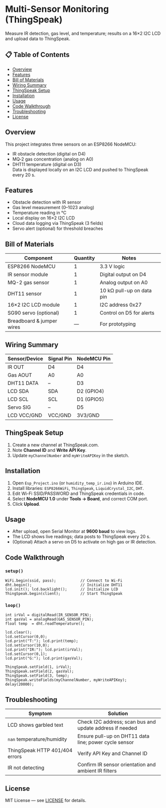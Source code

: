 # Multi-Sensor Monitoring (ThingSpeak)

Measure IR detection, gas level, and temperature; results on a 16×2 I2C LCD and upload data to ThingSpeak.

## 📋 Table of Contents
- [Overview](#overview)
- [Features](#features)
- [Bill of Materials](#bill-of-materials)
- [Wiring Summary](#wiring-summary)
- [ThingSpeak Setup](#thingspeak-setup)
- [Installation](#installation)
- [Usage](#usage)
- [Code Walkthrough](#code-walkthrough)
- [Troubleshooting](#troubleshooting)
- [License](#license)

## Overview
This project integrates three sensors on an ESP8266 NodeMCU:
- IR obstacle detection (digital on D4)  
- MQ‐2 gas concentration (analog on A0)  
- DHT11 temperature (digital on D3)  
Data is displayed locally on an I2C LCD and pushed to ThingSpeak every 20 s.

## Features
- Obstacle detection with IR sensor  
- Gas level measurement (0–1023 analog)  
- Temperature reading in °C  
- Local display on 16×2 I2C LCD  
- Cloud data logging via ThingSpeak (3 fields)  
- Servo alert (optional) for threshold breaches  

## Bill of Materials

| Component              | Quantity | Notes                         |
|------------------------|----------|-------------------------------|
| ESP8266 NodeMCU        | 1        | 3.3 V logic                   |
| IR sensor module       | 1        | Digital output on D4          |
| MQ-2 gas sensor        | 1        | Analog output on A0           |
| DHT11 sensor           | 1        | 10 kΩ pull-up on data pin     |
| 16×2 I2C LCD module    | 1        | I2C address 0x27              |
| SG90 servo (optional)  | 1        | Control on D5 for alerts      |
| Breadboard & jumper wires | —     | For prototyping               |

## Wiring Summary

| Sensor/Device | Signal Pin | NodeMCU Pin |
|---------------|------------|-------------|
| IR OUT        | D4         | D4          |
| Gas AOUT      | A0         | A0          |
| DHT11 DATA    | –          | D3          |
| LCD SDA       | SDA        | D2 (GPIO4)  |
| LCD SCL       | SCL        | D1 (GPIO5)  |
| Servo SIG     | –          | D5          |
| LCD VCC/GND   | VCC/GND    | 3V3/GND     |

## ThingSpeak Setup
1. Create a new channel at ThingSpeak.com.  
2. Note **Channel ID** and **Write API Key**.  
3. Update `myChannelNumber` and `myWriteAPIKey` in the sketch.

## Installation
1. Open `Esp_Project.ino` (or `humidity_temp_ir.ino`) in Arduino IDE.  
2. Install libraries: `ESP8266WiFi`, `ThingSpeak`, `LiquidCrystal_I2C`, `DHT`.  
3. Edit Wi-Fi SSID/PASSWORD and ThingSpeak credentials in code.  
4. Select **NodeMCU 1.0** under **Tools → Board**, and correct COM port.  
5. Click **Upload**.

## Usage
- After upload, open Serial Monitor at **9600 baud** to view logs.  
- The LCD shows live readings; data posts to ThingSpeak every 20 s.  
- (Optional) Attach a servo on D5 to activate on high gas or IR detection.

## Code Walkthrough

### `setup()`
```
WiFi.begin(ssid, pass);           // Connect to Wi-Fi
dht.begin();                      // Initialize DHT11
lcd.init(); lcd.backlight();      // Initialize LCD
ThingSpeak.begin(client);         // Start ThingSpeak
```

### `loop()`
```
int irVal = digitalRead(IR_SENSOR_PIN);
int gasVal = analogRead(GAS_SENSOR_PIN);
float temp  = dht.readTemperature();

lcd.clear();
lcd.setCursor(0,0);
lcd.print("T:"); lcd.print(temp);
lcd.setCursor(10,0);
lcd.print("IR:"); lcd.print(irVal);
lcd.setCursor(0,1);
lcd.print("G:"); lcd.print(gasVal);

ThingSpeak.setField(1, irVal);
ThingSpeak.setField(2, gasVal);
ThingSpeak.setField(3, temp);
ThingSpeak.writeFields(myChannelNumber, myWriteAPIKey);
delay(20000);
```

## Troubleshooting

| Symptom                                  | Solution                                               |
|------------------------------------------|--------------------------------------------------------|
| LCD shows garbled text                   | Check I2C address; scan bus and update address if needed|
| `nan` temperature/humidity               | Ensure pull-up on DHT11 data line; power cycle sensor   |
| ThingSpeak HTTP 401/404 errors           | Verify API Key and Channel ID                          |
| IR not detecting                          | Confirm IR sensor orientation and ambient IR filters   |

## License
MIT License — see [LICENSE](../../LICENSE) for details.
```